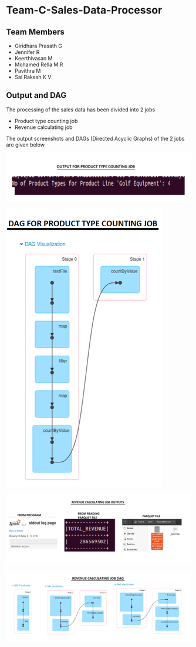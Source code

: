 # Team-C-Sales-Data-Processor

## Team Members
 - Giridhara Prasath G
 - Jennifer R
 - Keerthivasan M
 - Mohamed Rella M R
 - Pavithra M
 - Sai Rakesh K V

## Output and DAG
The processing of the sales data has been divided into 2 jobs
 - Product type counting job
 - Revenue calculating job

The output screenshots and DAGs (Directed Acyclic Graphs) of the 2 jobs are given below

![alt](./images/PT-COUNT-OP.png)


![alt](./images/PT-COUNT-DAG.png)


![alt](./images/REVENUE-OP.png)


![alt](./images/REVENUE-DAG.png)
